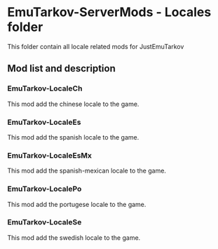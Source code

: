 # EmuTarkov-ServerMods - Locales folder
This folder contain all locale related mods for JustEmuTarkov
## Mod list and description

### EmuTarkov-LocaleCh
This mod add the chinese locale to the game.

### EmuTarkov-LocaleEs
This mod add the spanish locale to the game.

### EmuTarkov-LocaleEsMx
This mod add the spanish-mexican locale to the game.

### EmuTarkov-LocalePo
This mod add the portugese locale to the game.

### EmuTarkov-LocaleSe
This mod add the swedish locale to the game.